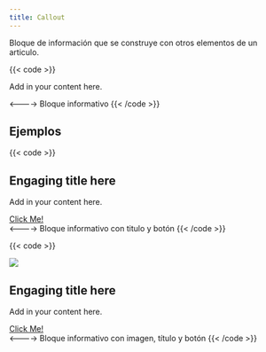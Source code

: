 ```yaml
---
title: Callout
---
```


Bloque de información que se construye con otros elementos de un articulo.

{{< code >}}
<div class="callout">
  <p>Add in your content here.</p>
</div>
<---->
Bloque informativo
{{< /code >}}


## Ejemplos

{{< code >}}
<div class="callout">
  <div class="callout-content">
    <h2>Engaging title here</h2>
    <p>Add in your content here.</p>
    <a class="btn btn-primary" href="#link">Click Me!</a>
  </div>
</div>
<---->
Bloque informativo con titulo y botón
{{< /code >}}


{{< code >}}
<div class="callout">
  <img class="alignright" src="example.png" loading="lazy"/>
  <div class="callout-content">
    <h2>Engaging title here</h2>
    <p>Add in your content here.</p>
    <a class="btn btn-primary" href="#link">Click Me!</a>
  </div>
</div>
<---->
Bloque informativo con imagen, título y botón
{{< /code >}}